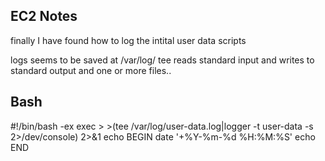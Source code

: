 ## EC2 Notes


finally I have found how to log the intital user data scripts

logs seems to be saved at /var/log/
tee reads standard input and writes to standard output and one or more files..


## Bash 

#!/bin/bash -ex
exec > >(tee /var/log/user-data.log|logger -t user-data -s 2>/dev/console) 2>&1
echo BEGIN
date '+%Y-%m-%d %H:%M:%S'
echo END

